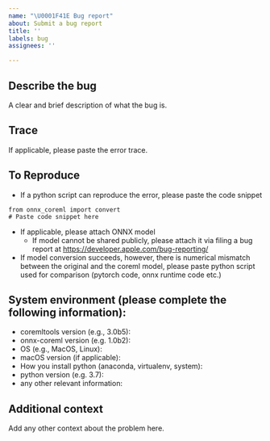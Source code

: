 ```yaml
---
name: "\U0001F41E Bug report"
about: Submit a bug report
title: ''
labels: bug
assignees: ''

---
```


## Describe the bug
A clear and brief description of what the bug is.

## Trace
If applicable, please paste the error trace.

## To Reproduce
- If a python script can reproduce the error, please paste the code snippet
```
from onnx_coreml import convert
# Paste code snippet here
```
- If applicable, please attach ONNX model
    - If model cannot be shared publicly, please attach it via filing a bug report at https://developer.apple.com/bug-reporting/ 
- If model conversion succeeds, however, there is numerical mismatch between the original and the coreml model, please paste python script used for comparison (pytorch code, onnx runtime code etc.)

## System environment (please complete the following information):
 - coremltools version  (e.g., 3.0b5):
 - onnx-coreml version (e.g. 1.0b2):
 - OS (e.g., MacOS, Linux):
 - macOS version (if applicable):
 - How you install python (anaconda, virtualenv, system):
 - python version (e.g. 3.7):
 - any other relevant information:

## Additional context
Add any other context about the problem here.
